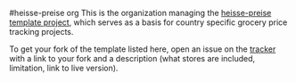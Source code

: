 #heisse-preise org
This is the organization managing the [heisse-preise template project](https://github.com/heisse-preise/heisse-preise-template), which serves as a basis for country specific grocery price tracking projects.

To get your fork of the template listed here, open an issue on the [tracker](https://github.com/heisse-preise/.github/issues) with a link to your fork and a description (what stores are included, limitation, link to live version).
